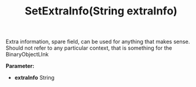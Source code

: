 ﻿---
uid: crmscript_ref_NSBlobEntity_SetExtraInfo
title: SetExtraInfo(String extraInfo)
intellisense: NSBlobEntity.SetExtraInfo
keywords: NSBlobEntity, GetExtraInfo
so.topic: reference
---

Extra information, spare field, can be used for anything that makes sense. Should not refer to any particular context, that is something for the BinaryObjectLInk

**Parameter:** 
 - **extraInfo** String

